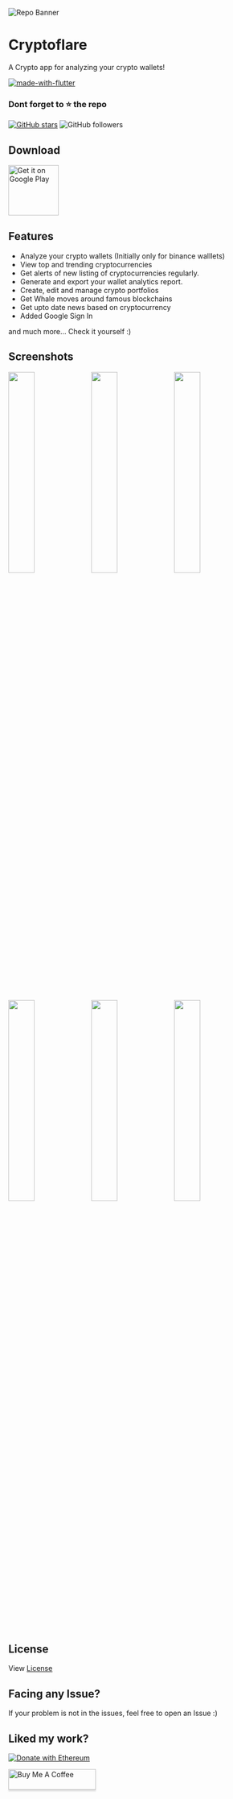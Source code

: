 ![Repo Banner](https://user-images.githubusercontent.com/64122408/152514836-6cb268ad-54ae-403e-9aa6-cb0315c524b6.png)



# Cryptoflare

A Crypto app for analyzing your crypto wallets!

[![made-with-flutter](https://img.shields.io/badge/Made%20with-Flutter-1f425f.svg)](https://flutter.dev/)

### Dont forget to :star: the repo

[![GitHub stars](https://img.shields.io/github/stars/cryptoflare/cryptoflare.svg?style=social&label=Star)](https://github.com/cryptoflare/cryptoflare) ![GitHub followers](https://img.shields.io/github/followers/karthikraja001.svg?style=social&label=Follow)

## Download

[<img alt='Get it on Google Play' src='https://play.google.com/intl/en_us/badges/static/images/badges/en_badge_web_generic.png' height=100/>](https://play.google.com/store/apps/details?id=com.cryptoflare.app)

## Features

* Analyze your crypto wallets (Initially only for binance walllets)
* View top and trending cryptocurrencies
* Get alerts of new listing of cryptocurrencies regularly.  
* Generate and export your wallet analytics report.
* Create, edit and manage crypto portfolios
* Get Whale moves around famous blockchains
* Get upto date news based on cryptocurrency
* Added Google Sign In

and much more...
Check it yourself :)

## Screenshots
<img src="https://user-images.githubusercontent.com/64122408/152518100-0b5e4d48-5023-460f-b386-20e655b20d66.png" width="32%"> <img src="https://user-images.githubusercontent.com/64122408/152518704-4e9a7bb1-5684-4222-b11c-fe0be543242c.png" width="32%"> <img src="https://user-images.githubusercontent.com/64122408/152518898-6ed9017a-f00f-436b-8763-a883046e917a.png" width="32%"> <img src="https://user-images.githubusercontent.com/64122408/152523467-d4874329-0569-4cd9-a54e-05efb7910dc3.png" width="32%"> <img src="https://user-images.githubusercontent.com/64122408/152523558-7d4c8b49-ee6e-4bcc-981b-16b6dddcc2cf.png" width="32%"> <img src="https://user-images.githubusercontent.com/64122408/152523630-70765b20-ffdc-4825-b2be-607bb5691585.png" width="32%">

## License

View [License]('https://pages.flycricket.io/cryptoflare/terms.html')

## Facing any Issue?

If your problem is not in the issues, feel free to open an Issue :)

## Liked my work?

[![Donate with Ethereum](https://en.cryptobadges.io/badge/big/0x11B239Bc6Ce41e58aF2BeCC8e57CC73Cc8b51614)](https://en.cryptobadges.io/donate/0x11B239Bc6Ce41e58aF2BeCC8e57CC73Cc8b51614)
<br/>

<a href="https://www.buymeacoffee.com/karthikraja01" target="_blank"><img src="https://www.buymeacoffee.com/assets/img/custom_images/orange_img.png" alt="Buy Me A Coffee" style="height: 41px !important;width: 174px !important;box-shadow: 0px 3px 2px 0px rgba(190, 190, 190, 0.5) !important;-webkit-box-shadow: 0px 3px 2px 0px rgba(190, 190, 190, 0.5) !important;" ></a>
